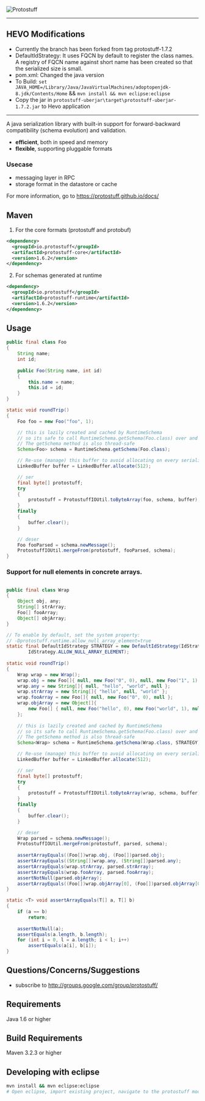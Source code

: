 
![Protostuff](https://protostuff.github.io/images/protostuff_300x100.png)

---
## HEVO Modifications

- Currently the branch has been forked from tag protostuff-1.7.2
- DefaultIdStrategy: It uses FQCN by default to register the class names. A registry of FQCN name against short name has been created so that the serialized size is small.
- pom.xml: Changed the java version 
- To Build: `set JAVA_HOME=/Library/Java/JavaVirtualMachines/adoptopenjdk-8.jdk/Contents/Home` && `mvn install && mvn eclipse:eclipse`
- Copy the jar in `protostuff-uberjar\target\protostuff-uberjar-1.7.2.jar` to Hevo application
--- 

A java serialization library with built-in support for forward-backward compatibility (schema evolution) and validation.

- **efficient**, both in speed and memory
- **flexible**, supporting pluggable formats

### Usecase
- messaging layer in RPC
- storage format in the datastore or cache

For more information, go to https://protostuff.github.io/docs/

## Maven

1. For the core formats (protostuff and protobuf)
   
  ```xml
  <dependency>
    <groupId>io.protostuff</groupId>
    <artifactId>protostuff-core</artifactId>
    <version>1.6.2</version>
  </dependency>
  ```

2. For schemas generated at runtime
   
  ```xml
  <dependency>
    <groupId>io.protostuff</groupId>
    <artifactId>protostuff-runtime</artifactId>
    <version>1.6.2</version>
  </dependency>
  ```

## Usage
```java
public final class Foo
{
    String name;
    int id;
    
    public Foo(String name, int id)
    {
        this.name = name;
        this.id = id;
    }
}

static void roundTrip()
{
    Foo foo = new Foo("foo", 1);

    // this is lazily created and cached by RuntimeSchema
    // so its safe to call RuntimeSchema.getSchema(Foo.class) over and over
    // The getSchema method is also thread-safe
    Schema<Foo> schema = RuntimeSchema.getSchema(Foo.class);

    // Re-use (manage) this buffer to avoid allocating on every serialization
    LinkedBuffer buffer = LinkedBuffer.allocate(512);

    // ser
    final byte[] protostuff;
    try
    {
        protostuff = ProtostuffIOUtil.toByteArray(foo, schema, buffer);
    }
    finally
    {
        buffer.clear();
    }

    // deser
    Foo fooParsed = schema.newMessage();
    ProtostuffIOUtil.mergeFrom(protostuff, fooParsed, schema);
}
```

### Support for null elements in concrete arrays.
```java

public final class Wrap
{
    Object obj, any;
    String[] strArray;
    Foo[] fooArray;
    Object[] objArray;
}

// To enable by default, set the system property:
// -Dprotostuff.runtime.allow_null_array_element=true
static final DefaultIdStrategy STRATEGY = new DefaultIdStrategy(IdStrategy.DEFAULT_FLAGS | 
        IdStrategy.ALLOW_NULL_ARRAY_ELEMENT);
        
static void roundTrip()
{
    Wrap wrap = new Wrap();
    wrap.obj = new Foo[]{ null, new Foo("0", 0), null, new Foo("1", 1), null };
    wrap.any = new String[]{ null, "hello", "world", null };
    wrap.strArray = new String[]{ "hello", null, "world" };
    wrap.fooArray = new Foo[]{ null, new Foo("0", 0), null };
    wrap.objArray = new Object[]{
        new Foo[] { null, new Foo("hello", 0), new Foo("world", 1), null }
    };
    
    // this is lazily created and cached by RuntimeSchema
    // so its safe to call RuntimeSchema.getSchema(Foo.class) over and over
    // The getSchema method is also thread-safe
    Schema<Wrap> schema = RuntimeSchema.getSchema(Wrap.class, STRATEGY);

    // Re-use (manage) this buffer to avoid allocating on every serialization
    LinkedBuffer buffer = LinkedBuffer.allocate(512);

    // ser
    final byte[] protostuff;
    try
    {
        protostuff = ProtostuffIOUtil.toByteArray(wrap, schema, buffer);
    }
    finally
    {
        buffer.clear();
    }

    // deser
    Wrap parsed = schema.newMessage();
    ProtostuffIOUtil.mergeFrom(protostuff, parsed, schema);
    
    assertArrayEquals((Foo[])wrap.obj, (Foo[])parsed.obj);
    assertArrayEquals((String[])wrap.any, (String[])parsed.any);
    assertArrayEquals(wrap.strArray, parsed.strArray);
    assertArrayEquals(wrap.fooArray, parsed.fooArray);
    assertNotNull(parsed.objArray);
    assertArrayEquals((Foo[])wrap.objArray[0], (Foo[])parsed.objArray[0]);
}

static <T> void assertArrayEquals(T[] a, T[] b)
{
    if (a == b)
        return;
    
    assertNotNull(a);
    assertEquals(a.length, b.length);
    for (int i = 0, l = a.length; i < l; i++)
        assertEquals(a[i], b[i]);
}

```

Questions/Concerns/Suggestions
------------------------------

- subscribe to http://groups.google.com/group/protostuff/

Requirements
------------

Java 1.6 or higher

Build Requirements
------------------

Maven 3.2.3 or higher

Developing with eclipse
------------------
```sh
mvn install && mvn eclipse:eclipse
# Open eclipse, import existing project, navigate to the protostuff module you're after, then hit 'Finish'.
```
